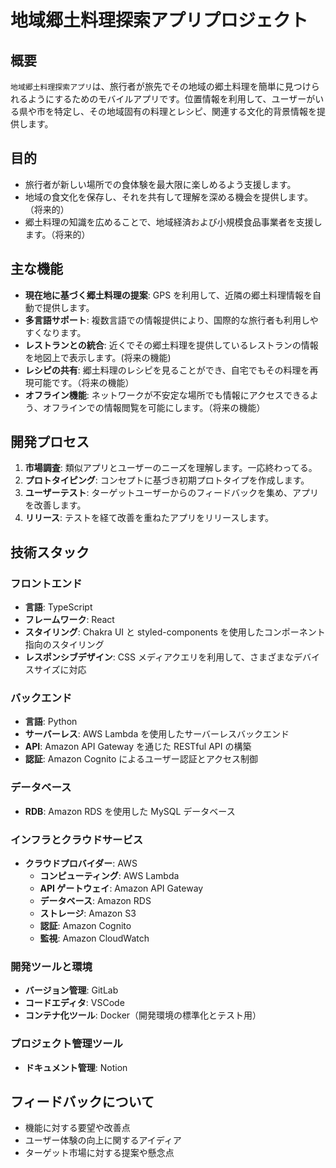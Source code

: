 # 地域郷土料理探索アプリプロジェクト

## 概要

`地域郷土料理探索アプリ`は、旅行者が旅先でその地域の郷土料理を簡単に見つけられるようにするためのモバイルアプリです。位置情報を利用して、ユーザーがいる県や市を特定し、その地域固有の料理とレシピ、関連する文化的背景情報を提供します。

## 目的

- 旅行者が新しい場所での食体験を最大限に楽しめるよう支援します。
- 地域の食文化を保存し、それを共有して理解を深める機会を提供します。（将来的）
- 郷土料理の知識を広めることで、地域経済および小規模食品事業者を支援します。（将来的）

## 主な機能

- **現在地に基づく郷土料理の提案**: GPS を利用して、近隣の郷土料理情報を自動で提供します。
- **多言語サポート**: 複数言語での情報提供により、国際的な旅行者も利用しやすくなります。
- **レストランとの統合**: 近くでその郷土料理を提供しているレストランの情報を地図上で表示します。(将来の機能)
- **レシピの共有**: 郷土料理のレシピを見ることができ、自宅でもその料理を再現可能です。（将来の機能）
- **オフライン機能**: ネットワークが不安定な場所でも情報にアクセスできるよう、オフラインでの情報閲覧を可能にします。（将来の機能）

## 開発プロセス

1. **市場調査**: 類似アプリとユーザーのニーズを理解します。一応終わってる。
2. **プロトタイピング**: コンセプトに基づき初期プロトタイプを作成します。
3. **ユーザーテスト**: ターゲットユーザーからのフィードバックを集め、アプリを改善します。
4. **リリース**: テストを経て改善を重ねたアプリをリリースします。

## 技術スタック

### フロントエンド

- **言語**: TypeScript
- **フレームワーク**: React
- **スタイリング**: Chakra UI と styled-components を使用したコンポーネント指向のスタイリング
- **レスポンシブデザイン**: CSS メディアクエリを利用して、さまざまなデバイスサイズに対応

### バックエンド

- **言語**: Python
- **サーバーレス**: AWS Lambda を使用したサーバーレスバックエンド
- **API**: Amazon API Gateway を通じた RESTful API の構築
- **認証**: Amazon Cognito によるユーザー認証とアクセス制御

### データベース

- **RDB**: Amazon RDS を使用した MySQL データベース

### インフラとクラウドサービス

- **クラウドプロバイダー**: AWS
  - **コンピューティング**: AWS Lambda
  - **API ゲートウェイ**: Amazon API Gateway
  - **データベース**: Amazon RDS
  - **ストレージ**: Amazon S3
  - **認証**: Amazon Cognito
  - **監視**: Amazon CloudWatch

### 開発ツールと環境

- **バージョン管理**: GitLab
- **コードエディタ**: VSCode
- **コンテナ化ツール**: Docker（開発環境の標準化とテスト用）

### プロジェクト管理ツール

- **ドキュメント管理**: Notion

## フィードバックについて

- 機能に対する要望や改善点
- ユーザー体験の向上に関するアイディア
- ターゲット市場に対する提案や懸念点
